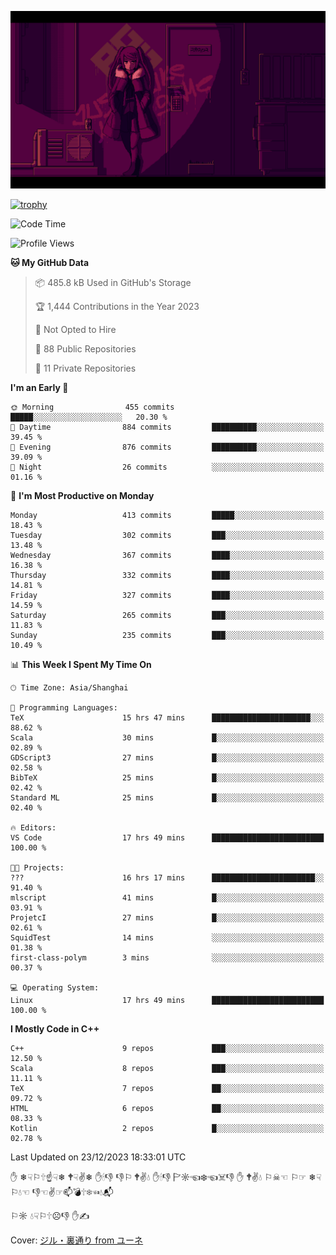 ![](imgs/main.png)

[![trophy](https://github-profile-trophy.vercel.app/?username=NeilKleistGao&theme=dracula)](https://github.com/ryo-ma/github-profile-trophy)

<!--START_SECTION:waka-->
![Code Time](http://img.shields.io/badge/Code%20Time-477%20hrs-blue)

![Profile Views](http://img.shields.io/badge/Profile%20Views-1-blue)

**🐱 My GitHub Data** 

> 📦 485.8 kB Used in GitHub's Storage 
 > 
> 🏆 1,444 Contributions in the Year 2023
 > 
> 🚫 Not Opted to Hire
 > 
> 📜 88 Public Repositories 
 > 
> 🔑 11 Private Repositories 
 > 
**I'm an Early 🐤** 

```text
🌞 Morning                455 commits         █████░░░░░░░░░░░░░░░░░░░░   20.30 % 
🌆 Daytime                884 commits         ██████████░░░░░░░░░░░░░░░   39.45 % 
🌃 Evening                876 commits         ██████████░░░░░░░░░░░░░░░   39.09 % 
🌙 Night                  26 commits          ░░░░░░░░░░░░░░░░░░░░░░░░░   01.16 % 
```
📅 **I'm Most Productive on Monday** 

```text
Monday                   413 commits         █████░░░░░░░░░░░░░░░░░░░░   18.43 % 
Tuesday                  302 commits         ███░░░░░░░░░░░░░░░░░░░░░░   13.48 % 
Wednesday                367 commits         ████░░░░░░░░░░░░░░░░░░░░░   16.38 % 
Thursday                 332 commits         ████░░░░░░░░░░░░░░░░░░░░░   14.81 % 
Friday                   327 commits         ████░░░░░░░░░░░░░░░░░░░░░   14.59 % 
Saturday                 265 commits         ███░░░░░░░░░░░░░░░░░░░░░░   11.83 % 
Sunday                   235 commits         ███░░░░░░░░░░░░░░░░░░░░░░   10.49 % 
```


📊 **This Week I Spent My Time On** 

```text
🕑︎ Time Zone: Asia/Shanghai

💬 Programming Languages: 
TeX                      15 hrs 47 mins      ██████████████████████░░░   88.62 % 
Scala                    30 mins             █░░░░░░░░░░░░░░░░░░░░░░░░   02.89 % 
GDScript3                27 mins             █░░░░░░░░░░░░░░░░░░░░░░░░   02.58 % 
BibTeX                   25 mins             █░░░░░░░░░░░░░░░░░░░░░░░░   02.42 % 
Standard ML              25 mins             █░░░░░░░░░░░░░░░░░░░░░░░░   02.40 % 

🔥 Editors: 
VS Code                  17 hrs 49 mins      █████████████████████████   100.00 % 

🐱‍💻 Projects: 
???                      16 hrs 17 mins      ███████████████████████░░   91.40 % 
mlscript                 41 mins             █░░░░░░░░░░░░░░░░░░░░░░░░   03.91 % 
ProjetcI                 27 mins             █░░░░░░░░░░░░░░░░░░░░░░░░   02.61 % 
SquidTest                14 mins             ░░░░░░░░░░░░░░░░░░░░░░░░░   01.38 % 
first-class-polym        3 mins              ░░░░░░░░░░░░░░░░░░░░░░░░░   00.37 % 

💻 Operating System: 
Linux                    17 hrs 49 mins      █████████████████████████   100.00 % 
```

**I Mostly Code in C++** 

```text
C++                      9 repos             ███░░░░░░░░░░░░░░░░░░░░░░   12.50 % 
Scala                    8 repos             ███░░░░░░░░░░░░░░░░░░░░░░   11.11 % 
TeX                      7 repos             ██░░░░░░░░░░░░░░░░░░░░░░░   09.72 % 
HTML                     6 repos             ██░░░░░░░░░░░░░░░░░░░░░░░   08.33 % 
Kotlin                   2 repos             █░░░░░░░░░░░░░░░░░░░░░░░░   02.78 % 
```




 Last Updated on 23/12/2023 18:33:01 UTC
<!--END_SECTION:waka-->

✋ ❄☟⚐🕆☝☟❄ 🕈☟✌❄ ✋🕯👎 👎⚐ 🕈✌💧 ✋🕯👎 🏱☼☜❄☜☠👎 ✋ 🕈✌💧 ⚐☠☜ ⚐☞ ❄☟⚐💧☜ 👎☜✌☞📫💣🕆❄☜💧📬

⚐☼ 💧☟⚐🕆☹👎 ✋✍

Cover: [ジル・裏通り from ユーネ](https://www.pixiv.net/artworks/62127066)
